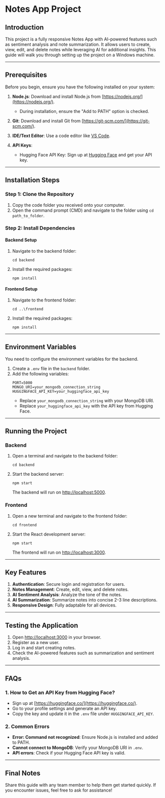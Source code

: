 # Notes App Project

## **Introduction**
This project is a fully responsive Notes App with AI-powered features such as sentiment analysis and note summarization. It allows users to create, view, edit, and delete notes while leveraging AI for additional insights. This guide will walk you through setting up the project on a Windows machine.

---

## **Prerequisites**

Before you begin, ensure you have the following installed on your system:

1. **Node.js**: Download and install Node.js from [https://nodejs.org/](https://nodejs.org/).
   - During installation, ensure the "Add to PATH" option is checked.

2. **Git**: Download and install Git from [https://git-scm.com/](https://git-scm.com/).

3. **IDE/Text Editor**: Use a code editor like [VS Code](https://code.visualstudio.com/).

4. **API Keys**:
   - Hugging Face API Key: Sign up at [Hugging Face](https://huggingface.co/) and get your API key.

---

## **Installation Steps**

### **Step 1: Clone the Repository**

1. Copy the code folder you received onto your computer.
2. Open the command prompt (CMD) and navigate to the folder using `cd path_to_folder`.

### **Step 2: Install Dependencies**

#### Backend Setup

1. Navigate to the backend folder:
   ```
   cd backend
   ```

2. Install the required packages:
   ```
   npm install
   ```

#### Frontend Setup

1. Navigate to the frontend folder:
   ```
   cd ..\frontend
   ```

2. Install the required packages:
   ```
   npm install
   ```

---

## **Environment Variables**

You need to configure the environment variables for the backend.

1. Create a `.env` file in the `backend` folder.
2. Add the following variables:
   ```
   PORT=5000
   MONGO_URI=your_mongodb_connection_string
   HUGGINGFACE_API_KEY=your_huggingface_api_key
   ```
   - Replace `your_mongodb_connection_string` with your MongoDB URI.
   - Replace `your_huggingface_api_key` with the API key from Hugging Face.

---

## **Running the Project**

### **Backend**

1. Open a terminal and navigate to the backend folder:
   ```
   cd backend
   ```

2. Start the backend server:
   ```
   npm start
   ```

   The backend will run on [http://localhost:5000](http://localhost:5000).

### **Frontend**

1. Open a new terminal and navigate to the frontend folder:
   ```
   cd frontend
   ```

2. Start the React development server:
   ```
   npm start
   ```

   The frontend will run on [http://localhost:3000](http://localhost:3000).

---

## **Key Features**

1. **Authentication**: Secure login and registration for users.
2. **Notes Management**: Create, edit, view, and delete notes.
3. **AI Sentiment Analysis**: Analyze the tone of the notes.
4. **AI Summarization**: Summarize notes into concise 2-3 line descriptions.
5. **Responsive Design**: Fully adaptable for all devices.

---

## **Testing the Application**

1. Open [http://localhost:3000](http://localhost:3000) in your browser.
2. Register as a new user.
3. Log in and start creating notes.
4. Check the AI-powered features such as summarization and sentiment analysis.

---

## **FAQs**

### **1. How to Get an API Key from Hugging Face?**
- Sign up at [https://huggingface.co/](https://huggingface.co/).
- Go to your profile settings and generate an API key.
- Copy the key and update it in the `.env` file under `HUGGINGFACE_API_KEY`.

### **2. Common Errors**
- **Error: Command not recognized**: Ensure Node.js is installed and added to PATH.
- **Cannot connect to MongoDB**: Verify your MongoDB URI in `.env`.
- **API errors**: Check if your Hugging Face API key is valid.

---

## **Final Notes**

Share this guide with any team member to help them get started quickly. If you encounter issues, feel free to ask for assistance!

